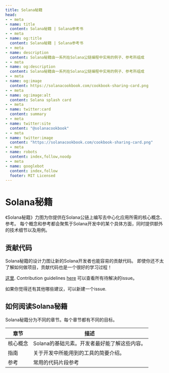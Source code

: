 ```yaml
---
title: Solana秘籍
head:
- - meta
- name: title
  content: Solana秘籍 | Solana参考书
- - meta
- name: og:title
  content: Solana秘籍 | Solana参考书
- - meta
- name: description
  content: Solana秘籍由一系列在Solana公链编程中实用的例子、参考所组成
- - meta
- name: og:description
  content: Solana秘籍由一系列在Solana公链编程中实用的例子、参考所组成
- - meta
- name: og:image
  content: https://solanacookbook.com/cookbook-sharing-card.png
- - meta
- name: og:image:alt
  content: Solana splash card
- - meta
- name: twitter:card
  content: summary
- - meta
- name: twitter:site
  content: "@solanacookbook"
- - meta
- name: twitter:image
  content: "https://solanacookbook.com/cookbook-sharing-card.png"
- - meta
- name: robots
  content: index,follow,noodp
- - meta
- name: googlebot
  content: index,follow
  footer: MIT Licensed
---
```


# Solana秘籍

《Solana秘籍》力图为你提供在Solana公链上编写去中心化应用所需的核心概念、 参考。
每个概念和参考都会聚焦于Solana开发中的某个具体方面，同时提供额外的技术细节以及用例。


## 贡献代码

Solana秘籍的设计力图让新的Solana开发者也能容易的贡献代码。
即使你还不太了解如何做项目，贡献代码也是一个很好的学习过程！

[这里](https://github.com/solana-dev-adv/solana-cookbook/issues). Contribution guidelines [here](https://github.com/solana-dev-adv/solana-cookbook#contributing)
可以查看所有待解决的issue。

如果你觉得还有其他哪些建议，可以新建一个issue.

## 如何阅读Solana秘籍

Solana秘籍分为不同的章节。每个章节都有不同的目标。

| 章节       | 描述 |
|---------------|-----------------------------------------------------------------|
| 核心概念 | Solana的基础元素。开发者最好能了解这些内容。 |
| 指南    | 关于开发中所能用到的工具的简要介绍。      |
| 参考    | 常用的代码片段参考   |
